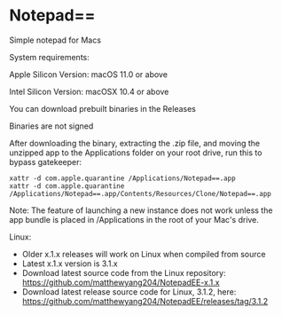 # Notepad==
Simple notepad for Macs

System requirements:

Apple Silicon Version: macOS 11.0 or above

Intel Silicon Version: macOSX 10.4 or above

You can download prebuilt binaries in the Releases

Binaries are not signed

After downloading the binary, extracting the .zip file, and moving the unzipped app to the Applications folder on your root drive, run this to bypass gatekeeper:
```
xattr -d com.apple.quarantine /Applications/Notepad==.app
xattr -d com.apple.quarantine /Applications/Notepad==.app/Contents/Resources/Clone/Notepad==.app
```

Note: The feature of launching a new instance does not work unless the app bundle is placed in /Applications in the root of your Mac's drive.

Linux:
- Older x.1.x releases will work on Linux when compiled from source
- Latest x.1.x version is 3.1.x
- Download latest source code from the Linux repository: https://github.com/matthewyang204/NotepadEE-x.1.x
- Download latest release source code for Linux, 3.1.2, here: https://github.com/matthewyang204/NotepadEE/releases/tag/3.1.2
